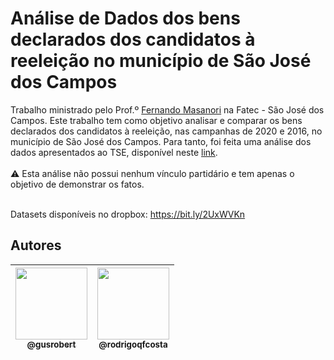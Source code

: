 <h1>Análise de Dados dos bens declarados dos candidatos à reeleição no município de São José dos Campos</h1>

Trabalho ministrado pelo Prof.º [Fernando Masanori](https://github.com/fmasanori) na Fatec - São José dos Campos. Este trabalho tem como objetivo analisar e comparar os bens declarados dos candidatos à reeleição, nas campanhas de 2020 e 2016, no município de São José dos Campos. Para tanto, foi feita uma análise dos dados apresentados ao TSE, disponível neste [link](https://www.tse.jus.br/hotsites/pesquisas-eleitorais/candidatos.html).
</br></br>
:warning: Esta análise não possui nenhum vínculo partidário e tem apenas o objetivo de demonstrar os fatos.
</br></br>

Datasets disponíveis no dropbox: https://bit.ly/2UxWVKn

## Autores

| [<img src="https://avatars3.githubusercontent.com/u/72455344?s=460&u=ea531f434fcd6ed599d844d3ab85c69ca8f5a65b&v=4" width=115><br><sub>@gusrobert</sub>](https://github.com/gusrobert) | [<img src="https://avatars0.githubusercontent.com/u/54897768?s=400&u=220ef14b87094cd9e6d0e929877ae42e73d7102c&v=4" width=115><br><sub>@rodrigoqfcosta</sub>](https://github.com/rodrigoqfcosta) |
| :---: | :---: |
